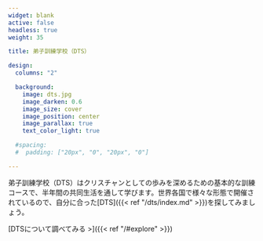 ```yaml
---
widget: blank
active: false
headless: true
weight: 35

title: 弟子訓練学校（DTS）

design:
  columns: "2"

  background:
    image: dts.jpg
    image_darken: 0.6
    image_size: cover
    image_position: center
    image_parallax: true
    text_color_light: true

  #spacing:
  #  padding: ["20px", "0", "20px", "0"]

---
```


弟子訓練学校（DTS）はクリスチャンとしての歩みを深めるための基本的な訓練コースで、半年間の共同生活を通して学びます。世界各国で様々な形態で開催されているので、自分に合った[DTS]({{< ref "/dts/index.md" >}})を探してみましょう。

[DTSについて調べてみる >]({{< ref "/#explore" >}})

